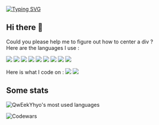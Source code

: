 [![Typing SVG](https://readme-typing-svg.demolab.com?font=Sono&weight=300&pause=400&color=3A78F7&center=true&width=500&lines=Has+been+developping+for+twenty+years;Specialized+in+Python+the+holy+language;Wants+to+commit+murder+on+romch007)](https://git.io/typing-svg)

## Hi there 👋
Could you please help me to figure out how to center a div ? \
Here are the languages I use :

![](https://img.shields.io/badge/-HTML-E34F26?logo=html5&logoColor=white)
![](https://img.shields.io/badge/-CSS-1572B6?logo=css3&logoColor=white)
![](https://img.shields.io/badge/-Python-3670A0?logo=python&logoColor=white)
![](https://img.shields.io/badge/-C-A8B9CC?logo=c&logoColor=white)
![](https://img.shields.io/badge/-OpenJDK-FFFFFF?logo=openjdk&logoColor=black)
![](https://img.shields.io/badge/-C++-00599C?logo=c%2B%2B&logoColor=white)
![](https://img.shields.io/badge/-JavaScript-F7DF1E?logo=javascript&logoColor=white)
![](https://img.shields.io/badge/-TypeScript-3178C6?logo=typescript&logoColor=white)
![](https://img.shields.io/badge/Lua-2C2D72?logo=lua&logoColor=white)

Here is what I code on :
![](https://img.shields.io/badge/-Arch-1793D1?logo=archlinux&logoColor=white)
![](https://img.shields.io/badge/-Vim-019733?logo=vim&logoColor=white)

## Some stats
![QwEekYhyo's most used languages](https://github-readme-stats.vercel.app/api/top-langs/?username=QwEekYhyo&layout=compact&theme=noctis_minimus&langs_count=10&include_orgs=true)

![Codewars](https://www.codewars.com/users/QwEekYhyo/badges/large)
<!--
**QwEekYhyo/QwEekYhyo** is a ✨ _special_ ✨ repository because its `README.md` (this file) appears on your GitHub profile.

Here are some ideas to get you started:

- 🔭 I’m currently working on ...
- 🌱 I’m currently learning ...
- 👯 I’m looking to collaborate on ...
- 🤔 I’m looking for help with ...
- 💬 Ask me about ...
- 📫 How to reach me: ...
- 😄 Pronouns: ...
- ⚡ Fun fact: ...
-->
